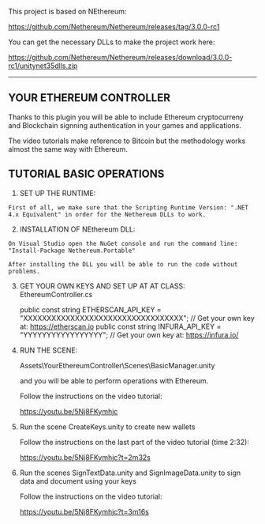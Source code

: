This project is based on NEthereum:

https://github.com/Nethereum/Nethereum/releases/tag/3.0.0-rc1

You can get the necessary DLLs to make the project work here:

https://github.com/Nethereum/Nethereum/releases/download/3.0.0-rc1/unitynet35dlls.zip

-------------------------
YOUR ETHEREUM CONTROLLER
-------------------------

Thanks to this plugin you will be able to include Ethereum cryptocurreny and Blockchain signning authentication
in your games and applications.

The video tutorials make reference to Bitcoin but the methodology works almost the same way with Ethereum.

TUTORIAL BASIC OPERATIONS
--------------------------

  1. SET UP THE RUNTIME:

	First of all, we make sure that the Scripting Runtime Version: ".NET 4.x Equivalent" in order for the Nethereum DLLs to work.
 
  2. INSTALLATION OF NEthereum DLL:
 
	On Visual Studio open the NuGet console and run the command line: "Install-Package Nethereum.Portable"
	
	After installing the DLL you will be able to run the code without problems.

  3. GET YOUR OWN KEYS AND SET UP AT AT CLASS: EthereumController.cs

		public const string ETHERSCAN_API_KEY = "XXXXXXXXXXXXXXXXXXXXXXXXXXXXXXXXXX";   // Get your own key at: https://etherscan.io
        public const string INFURA_API_KEY = "YYYYYYYYYYYYYYYYY";   // Get your own key at: https://infura.io/
		
  4. RUN THE SCENE:

		Assets\YourEthereumController\Scenes\BasicManager.unity 
		
	 and you will be able to perform operations with Ethereum. 
	 
	 Follow the instructions on the video tutorial:
	 
		https://youtu.be/5Nj8FKymhjc
		
  5. Run the scene CreateKeys.unity to create new wallets
  
	 Follow the instructions on the last part of the video tutorial (time 2:32):
	 
		https://youtu.be/5Nj8FKymhjc?t=2m32s
		
  6. Run the scenes SignTextData.unity and SignImageData.unity to sign data and document using your keys
  
	 Follow the instructions on the video tutorial:
	 
		https://youtu.be/5Nj8FKymhjc?t=3m16s
